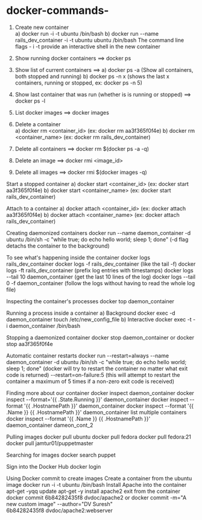 # docker-commands-
1. Create new container  
   a) docker run -i -t ubuntu /bin/bash
   b) docker run --name rails_dev_container -i -t ubuntu ubuntu /bin/bash
   The command line flags - i -t provide an interactive shell in the new container

2. Show running docker containers    ==> docker ps

3. Show list of current containers   ==> 
   a) docker ps -a   (Show all containers, both stopped and running)
   b) docker ps -n x (shows the last x containers, running or stopped, ex: docker ps -n 5)

4. Show last container that was run (whether is is running or stopped)  ==> docker ps -l

5. List docker images               ==> docker images

6. Delete a container               
   a) docker rm <container_id>    (ex: docker rm aa3f365f0f4e)
   b) docker rm <container_name>  (ex: docker rm rails_dev_container)
   
7. Delete all containers            ==> docker rm $(docker ps -a -q)

8. Delete an image                  ==> docker rmi <image_id>

9. Delete all images                ==> docker rmi $(docker images -q)

Start a stopped container
  a) docker start <container_id>    (ex: docker start aa3f365f0f4e)
  b) docker start <container_name>  (ex: docker start rails_dev_container)
  
Attach to a container
  a) docker attach <container_id>   (ex: docker attach aa3f365f0f4e)
  b) docker attach <container_name> (ex: docker attach rails_dev_container)

Creating daemonized containers
  docker run --name daemon_container -d ubuntu /bin/sh -c "while true; do echo hello world; sleep 1; done"
  (-d flag detachs the container to the background)
  
To see what's happening inside the container
  docker logs rails_dev_container
  docker logs -f rails_dev_container  (like the tail -f)
  docker logs -ft rails_dev_container (prefix log entries with timestamps)
  docker logs --tail 10 daemon_container  (get the last 10 lines of the log)
  docker logs --tail 0 -f daemon_container (follow the logs without having to read the whole log file)
 
Inspecting the container's processes
  docker top daemon_container

Running a process inside a container
  a) Background 
     docker exec -d daemon_container touch /etc/new_config_file
  b) Interactive
     docker exec -t -i daemon_container /bin/bash

Stopping a daemonized container
  docker stop daemon_container
  or
  docker stop aa3f365f0f4e

Automatic container restarts
  docker run --restart=always --name daemon_container -d ubuntu /bin/sh -c "while true; do echo hello world; sleep 1; done"
  (docker will try to restart the container no matter what exit code is returned)
  --restart=on-failure:5 (this will attempt to restart the container a maximum of 5 times if a non-zero exit code is received)
  
Finding more about our container
  docker inspect daemon_container
  docker inspect --format='{{ .State.Running }}' daemon_container
  docker inspect --format '{{ .HostnamePath }}' daemon_container
  docker inspect --format '{{ .Name }} {{ .HostnamePath }}' daemon_container
  list multiple containers
    docker inspect --format '{{ .Name }} {{ .HostnamePath }}' daemon_container dameon_cont_2

Pulling images
  docker pull ubuntu
  docker pull fedora
  docker pull fedora:21
  docker pull jamtur01/puppetmaster

Searching for images
  docker search puppet

Sign into the Docker Hub
  docker login
  
Using Docker commit to create images
  Create a container from the ubuntu image
    docker run -i -t ubuntu /bin/bash
  Install Apache into the container
    apt-get -yqq update
    apt-get -y install apache2
  exit from the container 
    docker commit 6b84282435f8 dvdoc/apache2
    or
    docker commit -m="A new custom image" --author="DV Suresh" \
6b84282435f8 dvdoc/apache2:webserver
